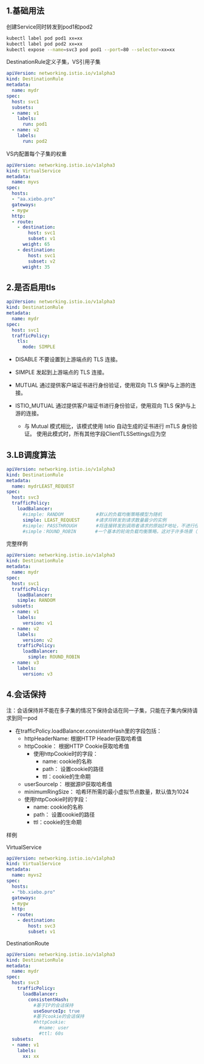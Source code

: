 ## 1.基础用法

创建Service同时转发到pod1和pod2

```bash
kubectl label pod pod1 xx=xx
kubectl label pod pod2 xx=xx
kubectl expose --name=svc3 pod pod1 --port=80 --selector=xx=xx
```

DestinationRule定义子集，VS引用子集

```yaml
apiVersion: networking.istio.io/v1alpha3
kind: DestinationRule
metadata:
  name: mydr
spec:
  host: svc1
  subsets:
  - name: v1
    labels:
      run: pod1
  - name: v2
    labels:
      run: pod2
```

VS内配置每个子集的权重

```yaml
apiVersion: networking.istio.io/v1alpha3
kind: VirtualService
metadata:
  name: myvs
spec:
  hosts:
  - "aa.xiebo.pro"
  gateways:
  - mygw
  http:
  - route:
    - destination:
        host: svc1
        subset: v1
      weight: 65
    - destination:
        host: svc1
        subset: v2
      weight: 35
```

## 2.是否启用tls

```yaml
apiVersion: networking.istio.io/v1alpha3
kind: DestinationRule
metadata:
  name: mydr
spec:
  host: svc1
  trafficPolicy:
    tls:
      mode: SIMPLE
```
* DISABLE 不要设置到上游端点的 TLS 连接。

* SIMPLE 发起到上游端点的 TLS 连接。

* MUTUAL 通过提供客户端证书进行身份验证，使用双向 TLS 保护与上游的连接。

* ISTIO_MUTUAL 通过提供客户端证书进行身份验证，使用双向 TLS 保护与上游的连接。

  * 与 Mutual 模式相比，该模式使用 Istio 自动生成的证书进行 mTLS 身份验证。
使用此模式时，所有其他字段ClientTLSSettings应为空

## 3.LB调度算法

```yaml
apiVersion: networking.istio.io/v1alpha3
kind: DestinationRule
metadata:
  name: mydrLEAST_REQUEST
spec:
  host: svc3
  trafficPolicy: 
    loadBalancer:
      #simple: RANDOM            #默认的负载均衡策略模型为随机
      simple: LEAST_REQUEST      #请求将转发到请求数量最少的实例
      #simple: PASSTHROUGH       #将连接转发到调用者请求的原始IP地址，不进行任何形式的负载均衡
      #simple：ROUND_ROBIN       #一个基本的轮询负载均衡策略，这对于许多场景（如端点加权）是不安全的，建议使用LEAST_REQUEST
```

完整样例

```yaml
apiVersion: networking.istio.io/v1alpha3
kind: DestinationRule
metadata:
  name: mydr
spec:
  host: svc1
  trafficPolicy:
    loadBalancer:
    simple: RANDOM
  subsets:
  - name: v1
    labels:
      version: v1
  - name: v2
    labels:
      version: v2
    trafficPolicy:
      loadBalancer:
        simple: ROUND_ROBIN
  - name: v3
    labels:
      version: v3
```

## 4.会话保持

注：会话保持并不能在多子集的情况下保持会话在同一子集，只能在子集内保持请求到同一pod

* 在trafficPolicy.loadBalancer.consistentHash里的字段包括：
  * httpHeaderName: 根据HTTP Header获取哈希值
  * httpCookie： 根据HTTP Cookie获取哈希值
    * 使用httpCookie时的字段：
      * name: cookie的名称
      * path： 设置cookie的路径
      * ttl：cookie的生命期
  * userSourceIp： 根据源IP获取哈希值
  * minimumRingSize： 哈希环所需的最小虚拟节点数量，默认值为1024
  * 使用httpCookie时的字段：
    * name: cookie的名称
    * path： 设置cookie的路径
    * ttl：cookie的生命期

样例

VirtualService
```yaml
apiVersion: networking.istio.io/v1alpha3
kind: VirtualService
metadata:
  name: myvs2
spec:
  hosts:
  - "bb.xiebo.pro"
  gateways:
  - mygw
  http:
  - route:
    - destination:
        host: svc3
        subset: v1
```
DestinationRoute
```yaml
apiVersion: networking.istio.io/v1alpha3
kind: DestinationRule
metadata:
  name: mydr
spec:
  host: svc3
    trafficPolicy:
      loadBalancer:
        consistentHash:
          #基于IP的会话保持
          useSourceIp: true
          #基于cookie的会话保持
          #httpCookie:
            #name: user
            #ttl: 60s
  subsets:
  - name: v1
    labels:
      xx: xx
```